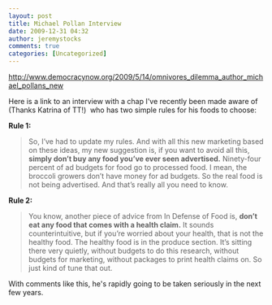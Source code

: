 ```yaml
---
layout: post
title: Michael Pollan Interview
date: 2009-12-31 04:32
author: jeremystocks
comments: true
categories: [Uncategorized]
---
```

http://www.democracynow.org/2009/5/14/omnivores_dilemma_author_michael_pollans_new

Here is a link to an interview with a chap I've recently been made aware of (Thanks Katrina of TT!)  who has two simple rules for his foods to choose:

<strong>Rule 1:</strong>
<blockquote>So, I’ve had to update my rules. And with all this new marketing based on these ideas, my new suggestion is, if you want to avoid all this,<strong> simply don’t buy any food you’ve ever seen advertised.</strong> Ninety-four percent of ad budgets for food go to processed food. I mean, the broccoli growers don’t have money for ad budgets. So the real food is not being advertised. And that’s really all you need to know.</blockquote>
<strong>Rule 2: </strong>
<blockquote>You know, another piece of advice from In Defense of Food is, <strong>don’t eat any food that comes with a health claim.</strong> It sounds counterintuitive, but if you’re worried about your health, that is not the healthy food. The healthy food is in the produce section. It’s sitting there very quietly, without budgets to do this research, without budgets for marketing, without packages to print health claims on. So just kind of tune that out.</blockquote>
With comments like this, he's rapidly going to be taken seriously in the next few years.
